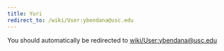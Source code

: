 ```yaml
---
title: Yuri
redirect_to: /wiki/User:ybendana@usc.edu
---
```


You should automatically be redirected to [wiki/User:ybendana@usc.edu](User:ybendana@usc.edu)
